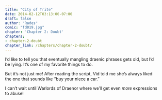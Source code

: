 ```yaml
---
title: "City of Trite"
date: 2014-02-12T03:13:00-07:00
draft: false
author: "Rades"
comic: "fd019.jpg"
chapter: 'Chapter 2: Doubt'
chapters:
- chapter-2-doubt
chapter_link: /chapters/chapter-2-doubt/
---
```


I’d like to tell you that eventually mangling draenic phrases gets old, but I’d be lying. It’s one of my favorite things to do. 


But it’s not just me! After reading the script, Vid told me she’s always liked the one that sounds like “buy your niece a car.”


I can’t wait until Warlords of Draenor where we’ll get even *more* expressions to abuse!

